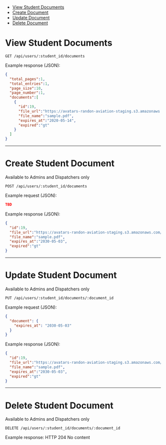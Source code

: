 * [View Student Documents](#index)
* [Create Document](#create)
* [Update Document](#update)
* [Delete Document](#delete)

<a name="index"/>

# View Student Documents

```
GET /api/users/:student_id/documents
```

Example response (JSON):
```json
{
  "total_pages":1,
  "total_entries":1,
  "page_size":10,
  "page_number":1,
  "documents":[
    {
      "id":19,
      "file_url":"https://avatars-randon-aviation-staging.s3.amazonaws.com/uploads/prod/user/781/documents/19/sample.pdf?X-Amz-Algorithm=AWS4-HMAC-SHA256&X-Amz-Credential=AKIAJOL6R4FAJJ4EQYOA%2F20200513%2Fus-east-1%2Fs3%2Faws4_request&X-Amz-Date=20200513T191133Z&X-Amz-Expires=300&X-Amz-SignedHeaders=host&X-Amz-Signature=ae9be3a5314c16377e279ffe314a506536199ebbd9470e7b0952f618ea948335",
      "file_name":"sample.pdf",
      "expires_at":"2020-05-14",
      "expired":"gt"
    }
  ]
}
```

---

<a name="create"/>

# Create Student Document

Available to Admins and Dispatchers only

```
POST /api/users/:student_id/documents
```

Example request (JSON):
```json
TBD
```

Example response (JSON):
```json
{
  "id":19,
  "file_url":"https://avatars-randon-aviation-staging.s3.amazonaws.com/uploads/prod/user/781/documents/19/sample.pdf?X-Amz-Algorithm=AWS4-HMAC-SHA256&X-Amz-Credential=AKIAJOL6R4FAJJ4EQYOA%2F20200513%2Fus-east-1%2Fs3%2Faws4_request&X-Amz-Date=20200513T191952Z&X-Amz-Expires=300&X-Amz-SignedHeaders=host&X-Amz-Signature=c56a732e73c312b29638987fd52b7aa88b44f25cc1a59977b6498b3f868afd7e",
  "file_name":"sample.pdf",
  "expires_at":"2030-05-03",
  "expired":"gt"
}
```

---

<a name="update"/>

# Update Student Document

Available to Admins and Dispatchers only

```
PUT /api/users/:student_id/documents/:document_id
```

Example request (JSON):
```json
{
  "document": {
    "expires_at": "2030-05-03"
  }
}
```

Example response (JSON):
```json
{
  "id":19,
  "file_url":"https://avatars-randon-aviation-staging.s3.amazonaws.com/uploads/prod/user/781/documents/19/sample.pdf?X-Amz-Algorithm=AWS4-HMAC-SHA256&X-Amz-Credential=AKIAJOL6R4FAJJ4EQYOA%2F20200513%2Fus-east-1%2Fs3%2Faws4_request&X-Amz-Date=20200513T191952Z&X-Amz-Expires=300&X-Amz-SignedHeaders=host&X-Amz-Signature=c56a732e73c312b29638987fd52b7aa88b44f25cc1a59977b6498b3f868afd7e",
  "file_name":"sample.pdf",
  "expires_at":"2030-05-03",
  "expired":"gt"
}
```

---

<a name="delete"/>

# Delete Student Document

Available to Admins and Dispatchers only

```
DELETE /api/users/:student_id/documents/:document_id
```

Example response:
HTTP 204 No content
